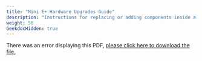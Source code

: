 ```yaml
---
title: "Mini E+ Hardware Upgrades Guide"
description: "Instructions for replacing or adding components inside a TrueNAS Mini E+ system."
weight: 50
GeekdocHidden: true
---
```


<object data="https://www.truenas.com/docs/files/MiniE+HardwareUpgradesGuide1.1.pdf" type="application/pdf" width="95%" height="1000">
  There was an error displaying this PDF, <a href="https://www.truenas.com/docs/files/MiniE+HardwareUpgradesGuide1.1.pdf">please click here to download the file.</a>
</object>
